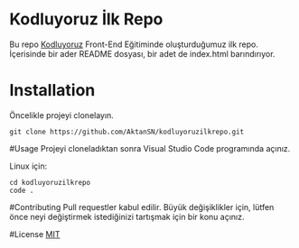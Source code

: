 # Kodluyoruz İlk Repo
Bu repo [Kodluyoruz](https://www.kodluyoruz.org) Front-End Eğitiminde oluşturduğumuz ilk repo. İçerisinde bir ader README dosyası, bir adet de index.html barındırıyor.

# Installation
Öncelikle projeyi clonelayın. 

```
git clone https://github.com/AktanSN/kodluyoruzilkrepo.git
```

#Usage
Projeyi cloneladıktan sonra Visual Studio Code programında açınız.

Linux için:
```
cd kodluyoruzilkrepo
code .
```

#Contributing
Pull requestler kabul edilir. Büyük değişiklikler için, lütfen önce neyi değiştirmek istediğinizi tartışmak için bir konu açınız.

#License
[MIT](https://choosealicense.com/licenses/mit/)


